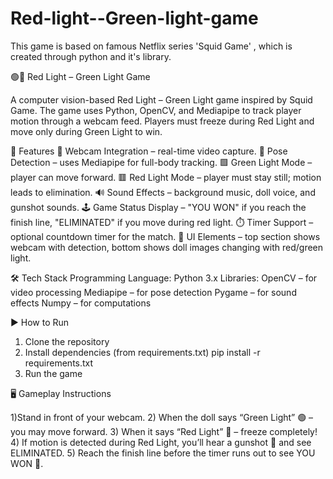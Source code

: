 # Red-light--Green-light-game
This game is based on famous Netflix series 'Squid Game' , which is created through python and it's library.

🟢🔴 Red Light – Green Light Game

A computer vision-based Red Light – Green Light game inspired by Squid Game.
The game uses Python, OpenCV, and Mediapipe to track player motion through a webcam feed.
Players must freeze during Red Light and move only during Green Light to win.

🚀 Features
🎥 Webcam Integration – real-time video capture.
🧍 Pose Detection – uses Mediapipe for full-body tracking.
🟩 Green Light Mode – player can move forward.
🟥 Red Light Mode – player must stay still; motion leads to elimination.
🔊 Sound Effects – background music, doll voice, and gunshot sounds.
🕹️ Game Status Display – "YOU WON" if you reach the finish line, "ELIMINATED" if you move during red light.
⏱️ Timer Support – optional countdown timer for the match.
🎨 UI Elements – top section shows webcam with detection, bottom shows doll images changing with red/green light.


🛠️ Tech Stack
Programming Language: Python 3.x
Libraries:
OpenCV – for video processing
Mediapipe – for pose detection
Pygame – for sound effects
Numpy – for computations


▶️ How to Run
1) Clone the repository
2) Install dependencies (from requirements.txt)
   pip install -r requirements.txt
3) Run the game


🖥️ Gameplay Instructions

1)Stand in front of your webcam.
2) When the doll says “Green Light” 🟢 – you may move forward.
3) When it says “Red Light” 🔴 – freeze completely!
4) If motion is detected during Red Light, you’ll hear a gunshot 🔫 and see ELIMINATED.
5) Reach the finish line before the timer runs out to see YOU WON 🎉.

